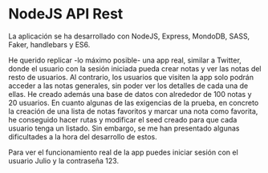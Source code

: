 # NodeJS API Rest

La aplicación se ha desarrollado con NodeJS, Express, MondoDB, SASS, Faker, handlebars y ES6. 

He querido replicar -lo máximo posible- una app real, similar a Twitter, donde el usuario con la sesión iniciada pueda crear notas y ver las notas del resto de usuarios. Al contrario, los usuarios que visiten la app solo podrán acceder a las notas generales, sin poder ver los detalles de cada una de ellas. He creado además una base de datos con alrededor de 100 notas y 20 usuarios. 
En cuanto algunas de las exigencias de la prueba, en concreto la creación de una lista de notas favoritos y marcar una nota como favorita, he conseguido hacer rutas y modificar el seed creado para que cada usuario tenga un listado. Sin embargo, se me han presentado algunas dificultades a la hora del desarrollo de estos. 

Para ver el funcionamiento real de la app puedes iniciar sesión con el usuario Julio y la contraseña 123. 
